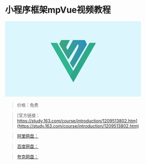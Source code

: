 # 小程序框架mpVue视频教程

![img](../../../assets/study163/free/3520bb87599e4ed5b8db8fb1e3005e8c.jpg)

> 价格：免费

> [官方链接：https://study.163.com/course/introduction/1209513802.htm](https://study.163.com/course/introduction/1209513802.htm)

> [阿里网盘：]()

> [百度网盘：]()

> [夸克网盘：]()

